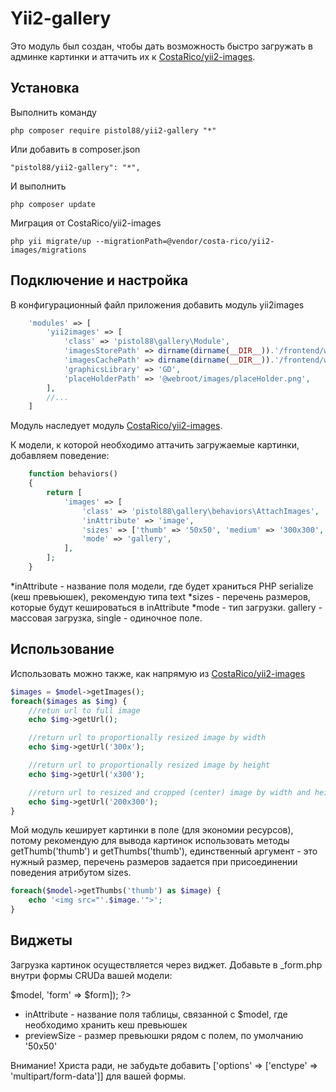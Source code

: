 Yii2-gallery
==========
Это модуль был создан, чтобы дать возможность быстро загружать в админке картинки и аттачить их к [CostaRico/yii2-images](https://github.com/CostaRico/yii2-images).

Установка
---------------------------------
Выполнить команду

```
php composer require pistol88/yii2-gallery "*"
```

Или добавить в composer.json

```
"pistol88/yii2-gallery": "*",
```

И выполнить

```
php composer update
```

Миграция от CostaRico/yii2-images

```
php yii migrate/up --migrationPath=@vendor/costa-rico/yii2-images/migrations
```

Подключение и настройка
---------------------------------
В конфигурационный файл приложения добавить модуль yii2images
```php
    'modules' => [
        'yii2images' => [
            'class' => 'pistol88\gallery\Module',
            'imagesStorePath' => dirname(dirname(__DIR__)).'/frontend/web/images/store', //path to origin images
            'imagesCachePath' => dirname(dirname(__DIR__)).'/frontend/web/images/cache', //path to resized copies
            'graphicsLibrary' => 'GD',
            'placeHolderPath' => '@webroot/images/placeHolder.png',
        ],
        //...
    ]
```

Модуль наследует модуль [CostaRico/yii2-images](https://github.com/CostaRico/yii2-images).

К модели, к которой необходимо аттачить загружаемые картинки, добавляем поведение:

```php
    function behaviors()
    {
        return [
            'images' => [
                'class' => 'pistol88\gallery\behaviors\AttachImages',
                'inAttribute' => 'image',
                'sizes' => ['thumb' => '50x50', 'medium' => '300x300', 'big' => '500x500'],
                'mode' => 'gallery',
            ],
        ];
    }
```

*inAttribute - название поля модели, где будет храниться PHP serialize (кеш превьюшек), рекомендую типа text
*sizes - перечень размеров, которые будут кешироваться в inAttribute
*mode - тип загрузки. gallery - массовая загрузка, single - одиночное поле.

Использование
---------------------------------
Использовать можно также, как напрямую из [CostaRico/yii2-images](https://github.com/CostaRico/yii2-images)

```php
$images = $model->getImages();
foreach($images as $img) {
    //retun url to full image
    echo $img->getUrl();

    //return url to proportionally resized image by width
    echo $img->getUrl('300x');

    //return url to proportionally resized image by height
    echo $img->getUrl('x300');

    //return url to resized and cropped (center) image by width and height
    echo $img->getUrl('200x300');
}
```

Мой модуль кеширует картинки в поле (для экономии ресурсов), потому рекомендую для вывода картинок использовать методы getThumb('thumb') и getThumbs('thumb'), единственный аргумент - это нужный размер, перечень размеров задается при присоединении поведения атрибутом sizes.

```php
foreach($model->getThumbs('thumb') as $image) {
    echo '<img src="'.$image.'">';
}
```

Виджеты
---------------------------------
Загрузка картинок осуществляется через виджет. Добавьте в _form.php внутри формы CRUDа вашей модели:

<?=\pistol88\gallery\widgets\Gallery::widget(['model' => $model, 'form' => $form]); ?>

* inAttribute - название поля таблицы, связанной с $model, где необходимо хранить кеш превьюшек
* previewSize - размер превьюшки рядом с полем, по умолчанию '50x50'

Внимание! Христа ради, не забудьте добавить ['options' => ['enctype' => 'multipart/form-data']] для вашей формы.